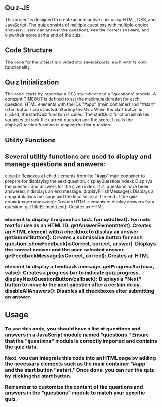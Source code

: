 ## Quiz-JS

This project is designed to create an interactive quiz using HTML, CSS, and JavaScript. The quiz consists of multiple questions with multiple-choice answers. Users can answer the questions, see the correct answers, and view their score at the end of the quiz.

## Code Structure
The code for the project is divided into several parts, each with its own functionality.

## Quiz Initialization


The code starts by importing a CSS stylesheet and a "questions" module.
A constant TIMEOUT is defined to set the maximum duration for each question.
HTML elements with the IDs "#app" (main container) and "#start" (start button) are selected.
Starting the Quiz
When the start button is clicked, the startQuiz function is called.
The startQuiz function initializes variables to track the current question and the score.
It calls the displayQuestion function to display the first question.

## Utility Functions
## Several utility functions are used to display and manage questions and answers:

clean(): Removes all child elements from the "#app" main container to prepare for displaying the next question.
displayQuestion(index): Displays the question and answers for the given index. If all questions have been answered, it displays an end message.
displayFinishMessage(): Displays a congratulations message and the total score at the end of the quiz.
createAnswers(answers): Creates HTML elements to display answers for a question.
getTitleElement(text): Creates an HTML <h3> element to display the question text.
formatId(text): Formats text for use as an HTML ID.
getAnswerElement(text): Creates an HTML <label> element with a checkbox to display an answer.
getSubmitButton(): Creates a submission button for each question.
showFeedback(isCorrect, correct, answer): Displays the correct answer and the user-selected answer.
getFeedbackMessage(isCorrect, correct): Creates an HTML <p> element to display a feedback message.
getProgressBar(max, value): Creates a progress bar to indicate quiz progress.
displayNextQuestionButton(callback): Displays a "Next" button to move to the next question after a certain delay.
disableAllAnswers(): Disables all checkboxes after submitting an answer.
## Usage
To use this code, you should have a list of questions and answers in a JavaScript module named "questions." Ensure that the "questions" module is correctly imported and contains the quiz data.

Next, you can integrate this code into an HTML page by adding the necessary elements such as the main container "#app" and the start button "#start." Once done, you can run the quiz by clicking the start button.

Remember to customize the content of the questions and answers in the "questions" module to match your specific quiz.






